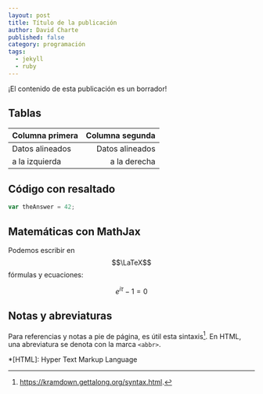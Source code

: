 ```yaml
---
layout: post
title: Título de la publicación
author: David Charte
published: false
category: programación
tags:
  - jekyll
  - ruby
---
```


¡El contenido de esta publicación es un borrador!

## Tablas

| Columna primera | Columna segunda |
|:----------------|----------------:|
| Datos alineados | Datos alineados |
| a la izquierda  | a la derecha    |

## Código con resaltado

~~~javascript
var theAnswer = 42;
~~~

## Matemáticas con MathJax

Podemos escribir en $$\LaTeX$$ fórmulas y ecuaciones:

$$ e^{i\tau} - 1 = 0 $$

## Notas y abreviaturas

Para referencias y notas a pie de página, es útil esta sintaxis[^kramdown]. En
HTML, una abreviatura se denota con la marca `<abbr>`.

[^kramdown]: <https://kramdown.gettalong.org/syntax.html>.

*[HTML]: Hyper Text Markup Language
